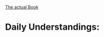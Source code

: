 
[The actual Book](file://C:/Users/adity/Downloads/Documents/The+48+Laws+Of+Power.pdf)


# Daily Understandings:
